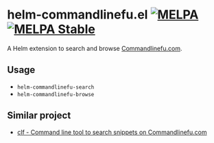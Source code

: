 # helm-commandlinefu.el [![MELPA](http://melpa.org/packages/quickrun-badge.svg)](http://melpa.org/#/quickrun) [![MELPA Stable](http://stable.melpa.org/packages/helm-commandlinefu-badge.svg)](http://stable.melpa.org/#/helm-commandlinefu)

A Helm extension to search and browse [Commandlinefu.com](http://www.commandlinefu.com/).

## Usage

- `helm-commandlinefu-search`
- `helm-commandlinefu-browse`

## Similar project

- [clf - Command line tool to search snippets on Commandlinefu.com](https://github.com/ncrocfer/clf)

